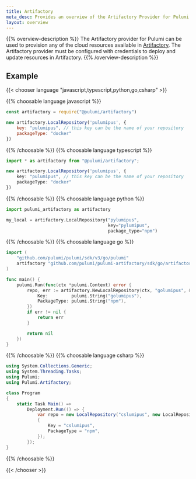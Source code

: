 ```yaml
---
title: Artifactory
meta_desc: Provides an overview of the Artifactory Provider for Pulumi.
layout: overview
---
```


{{% overview-description %}}
The Artifactory provider for Pulumi can be used to provision any of the cloud resources available in [Artifactory](https://jfrog.com/artifactory/).
The Artifactory provider must be configured with credentials to deploy and update resources in Artifactory.
{{% /overview-description %}}

## Example

{{< chooser language "javascript,typescript,python,go,csharp" >}}

{{% choosable language javascript %}}

```javascript
const artifactory = require("@pulumi/artifactory")

new artifactory.LocalRepository('pulumipus', {
    key: "pulumipus", // this key can be the name of your repository
    packageType: "docker"
})
```

{{% /choosable %}}
{{% choosable language typescript %}}

```typescript
import * as artifactory from "@pulumi/artifactory";

new artifactory.LocalRepository('pulumipus', {
    key: "pulumipus", // this key can be the name of your repository
    packageType: "docker"
})
```

{{% /choosable %}}
{{% choosable language python %}}

```python
import pulumi_artifactory as artifactory

my_local = artifactory.LocalRepository("pylumipus",
                                       key="pylumipus",
                                       package_type="npm")
```

{{% /choosable %}}
{{% choosable language go %}}

```go
import (
	"github.com/pulumi/pulumi/sdk/v3/go/pulumi"
    artifactory "github.com/pulumi/pulumi-artifactory/sdk/go/artifactory"
)

func main() {
	pulumi.Run(func(ctx *pulumi.Context) error {
		repo, err := artifactory.NewLocalRepository(ctx, "golumipus", &artifactory.LocalRepositoryArgs{
			Key:         pulumi.String("golumipus"),
			PackageType: pulumi.String("npm"),
		})
		if err != nil {
			return err
		}

		return nil
	})
}
```

{{% /choosable %}}
{{% choosable language csharp %}}

```csharp
using System.Collections.Generic;
using System.Threading.Tasks;
using Pulumi;
using Pulumi.Artifactory;

class Program
{
    static Task Main() =>
        Deployment.Run(() => {
            var repo = new LocalRepository("cslumipus", new LocalRepositoryArgs
            {
                Key = "cslumipus",
                PackageType = "npm",
            });
        });
}
```

{{% /choosable %}}

{{< /chooser >}}

